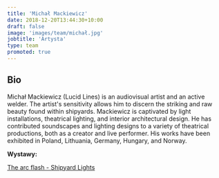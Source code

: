 ```yaml
---
title: 'Michał Mackiewicz'
date: 2018-12-20T13:44:30+10:00
draft: false
image: 'images/team/michał.jpg'
jobtitle: 'Artysta'
type: team
promoted: true
---
```


## Bio

Michał Mackiewicz (Lucid Lines) is an audiovisual artist and an active welder. The artist's sensitivity allows him to discern the striking and raw beauty found within shipyards. Mackiewicz is captivated by light installations, theatrical lighting, and interior architectural design. He has contributed soundscapes and lighting designs to a variety of theatrical productions, both as a creator and live performer. His works have been exhibited in Poland, Lithuania, Germany, Hungary, and Norway.

**Wystawy:**

[The arc flash - Shipyard Lights](/wystawy/the-arc-flash)